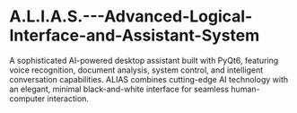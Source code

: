 # A.L.I.A.S.---Advanced-Logical-Interface-and-Assistant-System
A sophisticated AI-powered desktop assistant built with PyQt6, featuring voice recognition, document analysis, system control, and intelligent conversation capabilities. ALIAS combines cutting-edge AI technology with an elegant, minimal black-and-white interface for seamless human-computer interaction.
